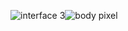 ![interface 3](https://github.com/user-attachments/assets/59456d29-0bc8-45f0-b9d0-e3f68a304e9c)![body pixel](https://github.com/user-attachments/assets/7e577bfe-7655-44f5-95ce-3b37d0c94457)













